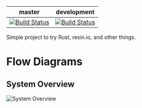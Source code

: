 |master     |development|
|-----------|-----------|
|[![Build Status](https://travis-ci.com/cdunster/smart-home.svg?branch=master)](https://travis-ci.com/cdunster/smart-home)|[![Build Status](https://travis-ci.com/cdunster/smart-home.svg?branch=development)](https://travis-ci.com/cdunster/smart-home)|

Simple project to try Rust, resin.io, and other things.

# Flow Diagrams
## System Overview
![System Overview](https://www.plantuml.com/plantuml/svg/VP3D2eCm48Jl-nH3xxw0XsAXjq8z-0HfTbi3_X6ZrhVlfa642iqX2VCnivCKOp0-J6s3QXs3j2XdyREJXOmDlSSqYgT7_yOfyHD1rw0UPzrWkW0pk8DMcuQaOwXHp-322fRPMI5w-NuQS676NHPSanhzSHAoSypBlvntfbf46fkZ4kDjZQUMuwCxIOS0TVwXwOfi6r7UTjFMA3M5OHRUEocDat-mFfseq5t_zGC0)
